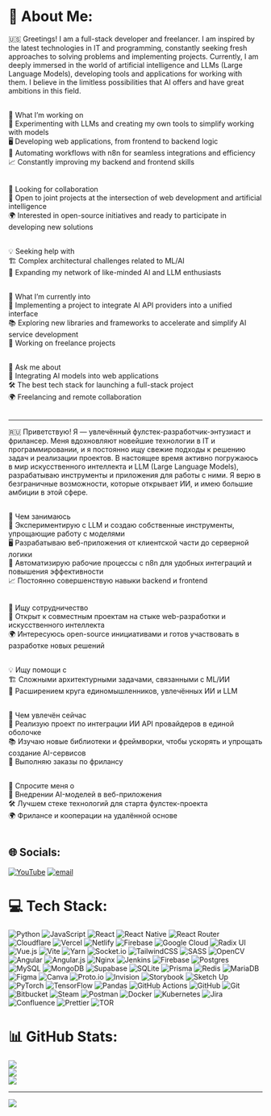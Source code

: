 # 💫 About Me:

🇺🇸
Greetings! I am a full-stack developer and freelancer. I am inspired by the latest technologies in IT and programming, constantly seeking fresh approaches to solving problems and implementing projects. Currently, I am deeply immersed in the world of artificial intelligence and LLMs (Large Language Models), developing tools and applications for working with them. I believe in the limitless possibilities that AI offers and have great ambitions in this field.<br><br>

🔭 What I’m working on<br>
🚀 Experimenting with LLMs and creating my own tools to simplify working with models<br>
🖥️ Developing web applications, from frontend to backend logic<br>
🤖 Automating workflows with n8n for seamless integrations and efficiency<br>
📈 Constantly improving my backend and frontend skills<br><br>

🤝 Looking for collaboration<br>
🤖 Open to joint projects at the intersection of web development and artificial intelligence<br>
🌍 Interested in open-source initiatives and ready to participate in developing new solutions<br><br>

💡 Seeking help with<br>
🏗️ Complex architectural challenges related to ML/AI<br>
🔗 Expanding my network of like-minded AI and LLM enthusiasts<br><br>

🌱 What I’m currently into<br>
🔗 Implementing a project to integrate AI API providers into a unified interface<br>
📚 Exploring new libraries and frameworks to accelerate and simplify AI service development<br>
💼 Working on freelance projects<br><br>

💬 Ask me about<br>
🧠 Integrating AI models into web applications<br>
🛠️ The best tech stack for launching a full-stack project<br>
🌍 Freelancing and remote collaboration<br><br>

----------------------------------------------------------------------------------------------------------------------------
🇷🇺
Приветствую! Я — увлечённый фулстек-разработчик-энтузиаст и фрилансер. Меня вдохновляют новейшие технологии в IT и программировании, и я постоянно ищу свежие подходы к решению задач и реализации проектов. В настоящее время активно погружаюсь в мир искусственного интеллекта и LLM (Large Language Models), разрабатываю инструменты и приложения для работы с ними. Я верю в безграничные возможности, которые открывает ИИ, и имею большие амбиции в этой сфере.<br><br>

🔭 Чем занимаюсь<br>
🚀 Экспериментирую с LLM и создаю собственные инструменты, упрощающие работу с моделями<br>
🖥️ Разрабатываю веб-приложения от клиентской части до серверной логики<br>
🤖 Автоматизирую рабочие процессы с n8n для удобных интеграций и повышения эффективности<br>
📈 Постоянно совершенствую навыки backend и frontend<br><br>

🤝 Ищу сотрудничество<br>
🤖 Открыт к совместным проектам на стыке web-разработки и искусственного интеллекта<br>
🌍 Интересуюсь open-source инициативами и готов участвовать в разработке новых решений<br><br>

💡 Ищу помощи с<br>
🏗️ Сложными архитектурными задачами, связанными с ML/ИИ<br>
🔗 Расширением круга единомышленников, увлечённых ИИ и LLM<br><br>

🌱 Чем увлечён сейчас<br>
🔗 Реализую проект по интеграции ИИ API провайдеров в единой оболочке<br>
📚 Изучаю новые библиотеки и фреймворки, чтобы ускорять и упрощать создание AI-сервисов<br>
💼 Выполняю заказы по фрилансу<br><br>

💬 Спросите меня о<br>
🧠 Внедрении AI-моделей в веб-приложения<br>
🛠️ Лучшем стеке технологий для старта фулстек-проекта<br>
🌍 Фрилансе и кооперации на удалённой основе<br><br>


## 🌐 Socials:
[![YouTube](https://img.shields.io/badge/YouTube-%23FF0000.svg?logo=YouTube&logoColor=white)](https://youtube.com/@@Heist1337) [![email](https://img.shields.io/badge/Email-D14836?logo=gmail&logoColor=white)](mailto:heist.mind@proton.me) 

# 💻 Tech Stack:
![Python](https://img.shields.io/badge/python-3670A0?style=for-the-badge&logo=python&logoColor=ffdd54) ![JavaScript](https://img.shields.io/badge/javascript-%23323330.svg?style=for-the-badge&logo=javascript&logoColor=%23F7DF1E) ![React](https://img.shields.io/badge/react-%2320232a.svg?style=for-the-badge&logo=react&logoColor=%2361DAFB) ![React Native](https://img.shields.io/badge/react_native-%2320232a.svg?style=for-the-badge&logo=react&logoColor=%2361DAFB) ![React Router](https://img.shields.io/badge/React_Router-CA4245?style=for-the-badge&logo=react-router&logoColor=white) ![Cloudflare](https://img.shields.io/badge/Cloudflare-F38020?style=for-the-badge&logo=Cloudflare&logoColor=white) ![Vercel](https://img.shields.io/badge/vercel-%23000000.svg?style=for-the-badge&logo=vercel&logoColor=white) ![Netlify](https://img.shields.io/badge/netlify-%23000000.svg?style=for-the-badge&logo=netlify&logoColor=#00C7B7) ![Firebase](https://img.shields.io/badge/firebase-%23039BE5.svg?style=for-the-badge&logo=firebase) ![Google Cloud](https://img.shields.io/badge/GoogleCloud-%234285F4.svg?style=for-the-badge&logo=google-cloud&logoColor=white) ![Radix UI](https://img.shields.io/badge/radix%20ui-161618.svg?style=for-the-badge&logo=radix-ui&logoColor=white) ![Vue.js](https://img.shields.io/badge/vue.js-%2335495e.svg?style=for-the-badge&logo=vuedotjs&logoColor=%234FC08D) ![Vite](https://img.shields.io/badge/vite-%23646CFF.svg?style=for-the-badge&logo=vite&logoColor=white) ![Yarn](https://img.shields.io/badge/yarn-%232C8EBB.svg?style=for-the-badge&logo=yarn&logoColor=white) ![Socket.io](https://img.shields.io/badge/Socket.io-black?style=for-the-badge&logo=socket.io&badgeColor=010101) ![TailwindCSS](https://img.shields.io/badge/tailwindcss-%2338B2AC.svg?style=for-the-badge&logo=tailwind-css&logoColor=white) ![SASS](https://img.shields.io/badge/SASS-hotpink.svg?style=for-the-badge&logo=SASS&logoColor=white) ![OpenCV](https://img.shields.io/badge/opencv-%23white.svg?style=for-the-badge&logo=opencv&logoColor=white) ![Angular](https://img.shields.io/badge/angular-%23DD0031.svg?style=for-the-badge&logo=angular&logoColor=white) ![Angular.js](https://img.shields.io/badge/angular.js-%23E23237.svg?style=for-the-badge&logo=angularjs&logoColor=white) ![Nginx](https://img.shields.io/badge/nginx-%23009639.svg?style=for-the-badge&logo=nginx&logoColor=white) ![Jenkins](https://img.shields.io/badge/jenkins-%232C5263.svg?style=for-the-badge&logo=jenkins&logoColor=white) ![Firebase](https://img.shields.io/badge/firebase-a08021?style=for-the-badge&logo=firebase&logoColor=ffcd34) ![Postgres](https://img.shields.io/badge/postgres-%23316192.svg?style=for-the-badge&logo=postgresql&logoColor=white) ![MySQL](https://img.shields.io/badge/mysql-4479A1.svg?style=for-the-badge&logo=mysql&logoColor=white) ![MongoDB](https://img.shields.io/badge/MongoDB-%234ea94b.svg?style=for-the-badge&logo=mongodb&logoColor=white) ![Supabase](https://img.shields.io/badge/Supabase-3ECF8E?style=for-the-badge&logo=supabase&logoColor=white) ![SQLite](https://img.shields.io/badge/sqlite-%2307405e.svg?style=for-the-badge&logo=sqlite&logoColor=white) ![Prisma](https://img.shields.io/badge/Prisma-3982CE?style=for-the-badge&logo=Prisma&logoColor=white) ![Redis](https://img.shields.io/badge/redis-%23DD0031.svg?style=for-the-badge&logo=redis&logoColor=white) ![MariaDB](https://img.shields.io/badge/MariaDB-003545?style=for-the-badge&logo=mariadb&logoColor=white) ![Figma](https://img.shields.io/badge/figma-%23F24E1E.svg?style=for-the-badge&logo=figma&logoColor=white) ![Canva](https://img.shields.io/badge/Canva-%2300C4CC.svg?style=for-the-badge&logo=Canva&logoColor=white) ![Proto.io](https://img.shields.io/badge/Proto.io-161637?style=for-the-badge&logo=proto.io&logoColor=00e5ff) ![Invision](https://img.shields.io/badge/invision-FF3366?style=for-the-badge&logo=invision&logoColor=white) ![Storybook](https://img.shields.io/badge/-Storybook-FF4785?style=for-the-badge&logo=storybook&logoColor=white) ![Sketch Up](https://img.shields.io/badge/SketchUp-005F9E?style=for-the-badge&logo=sketchup&logoColor=white) ![PyTorch](https://img.shields.io/badge/PyTorch-%23EE4C2C.svg?style=for-the-badge&logo=PyTorch&logoColor=white) ![TensorFlow](https://img.shields.io/badge/TensorFlow-%23FF6F00.svg?style=for-the-badge&logo=TensorFlow&logoColor=white) ![Pandas](https://img.shields.io/badge/pandas-%23150458.svg?style=for-the-badge&logo=pandas&logoColor=white) ![GitHub Actions](https://img.shields.io/badge/github%20actions-%232671E5.svg?style=for-the-badge&logo=githubactions&logoColor=white) ![GitHub](https://img.shields.io/badge/github-%23121011.svg?style=for-the-badge&logo=github&logoColor=white) ![Git](https://img.shields.io/badge/git-%23F05033.svg?style=for-the-badge&logo=git&logoColor=white) ![Bitbucket](https://img.shields.io/badge/bitbucket-%230047B3.svg?style=for-the-badge&logo=bitbucket&logoColor=white) ![Steam](https://img.shields.io/badge/steam-%23000000.svg?style=for-the-badge&logo=steam&logoColor=white) ![Postman](https://img.shields.io/badge/Postman-FF6C37?style=for-the-badge&logo=postman&logoColor=white) ![Docker](https://img.shields.io/badge/docker-%230db7ed.svg?style=for-the-badge&logo=docker&logoColor=white) ![Kubernetes](https://img.shields.io/badge/kubernetes-%23326ce5.svg?style=for-the-badge&logo=kubernetes&logoColor=white) ![Jira](https://img.shields.io/badge/jira-%230A0FFF.svg?style=for-the-badge&logo=jira&logoColor=white) ![Confluence](https://img.shields.io/badge/confluence-%23172BF4.svg?style=for-the-badge&logo=confluence&logoColor=white) ![Prettier](https://img.shields.io/badge/prettier-%23F7B93E.svg?style=for-the-badge&logo=prettier&logoColor=black) ![TOR](https://img.shields.io/badge/tor-%237E4798.svg?style=for-the-badge&logo=tor-project&logoColor=white)
# 📊 GitHub Stats:
![](https://github-readme-stats.vercel.app/api?username=vampire1337&theme=dark&hide_border=false&include_all_commits=false&count_private=false)<br/>
![](https://nirzak-streak-stats.vercel.app/?user=vampire1337&theme=dark&hide_border=false)<br/>
![](https://github-readme-stats.vercel.app/api/top-langs/?username=vampire1337&theme=dark&hide_border=false&include_all_commits=false&count_private=false&layout=compact)

---
[![](https://visitcount.itsvg.in/api?id=vampire1337&icon=0&color=0)](https://visitcount.itsvg.in)

<!-- Proudly created with GPRM ( https://gprm.itsvg.in ) -->
